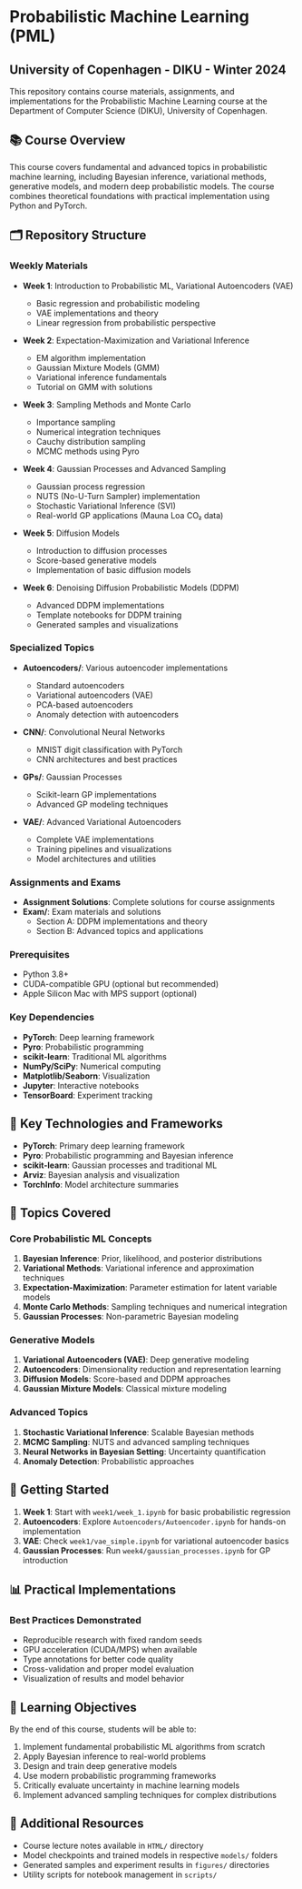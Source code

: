 # Probabilistic Machine Learning (PML)

## University of Copenhagen - DIKU - Winter 2024

This repository contains course materials, assignments, and implementations for the Probabilistic Machine Learning course at the Department of Computer Science (DIKU), University of Copenhagen.

## 📚 Course Overview

This course covers fundamental and advanced topics in probabilistic machine learning, including Bayesian inference, variational methods, generative models, and modern deep probabilistic models. The course combines theoretical foundations with practical implementation using Python and PyTorch.

## 🗂️ Repository Structure

### Weekly Materials

- **Week 1**: Introduction to Probabilistic ML, Variational Autoencoders (VAE)
  - Basic regression and probabilistic modeling
  - VAE implementations and theory
  - Linear regression from probabilistic perspective

- **Week 2**: Expectation-Maximization and Variational Inference
  - EM algorithm implementation
  - Gaussian Mixture Models (GMM)
  - Variational inference fundamentals
  - Tutorial on GMM with solutions

- **Week 3**: Sampling Methods and Monte Carlo
  - Importance sampling
  - Numerical integration techniques
  - Cauchy distribution sampling
  - MCMC methods using Pyro

- **Week 4**: Gaussian Processes and Advanced Sampling
  - Gaussian process regression
  - NUTS (No-U-Turn Sampler) implementation
  - Stochastic Variational Inference (SVI)
  - Real-world GP applications (Mauna Loa CO₂ data)

- **Week 5**: Diffusion Models
  - Introduction to diffusion processes
  - Score-based generative models
  - Implementation of basic diffusion models

- **Week 6**: Denoising Diffusion Probabilistic Models (DDPM)
  - Advanced DDPM implementations
  - Template notebooks for DDPM training
  - Generated samples and visualizations

### Specialized Topics

- **Autoencoders/**: Various autoencoder implementations
  - Standard autoencoders
  - Variational autoencoders (VAE)
  - PCA-based autoencoders
  - Anomaly detection with autoencoders

- **CNN/**: Convolutional Neural Networks
  - MNIST digit classification with PyTorch
  - CNN architectures and best practices

- **GPs/**: Gaussian Processes
  - Scikit-learn GP implementations
  - Advanced GP modeling techniques

- **VAE/**: Advanced Variational Autoencoders
  - Complete VAE implementations
  - Training pipelines and visualizations
  - Model architectures and utilities

### Assignments and Exams

- **Assignment Solutions**: Complete solutions for course assignments
- **Exam/**: Exam materials and solutions
  - Section A: DDPM implementations and theory
  - Section B: Advanced topics and applications

### Prerequisites

- Python 3.8+
- CUDA-compatible GPU (optional but recommended)
- Apple Silicon Mac with MPS support (optional)

### Key Dependencies

- **PyTorch**: Deep learning framework
- **Pyro**: Probabilistic programming
- **scikit-learn**: Traditional ML algorithms
- **NumPy/SciPy**: Numerical computing
- **Matplotlib/Seaborn**: Visualization
- **Jupyter**: Interactive notebooks
- **TensorBoard**: Experiment tracking

## 🧮 Key Technologies and Frameworks

- **PyTorch**: Primary deep learning framework
- **Pyro**: Probabilistic programming and Bayesian inference
- **scikit-learn**: Gaussian processes and traditional ML
- **Arviz**: Bayesian analysis and visualization
- **TorchInfo**: Model architecture summaries

## 📝 Topics Covered

### Core Probabilistic ML Concepts

1. **Bayesian Inference**: Prior, likelihood, and posterior distributions
2. **Variational Methods**: Variational inference and approximation techniques
3. **Expectation-Maximization**: Parameter estimation for latent variable models
4. **Monte Carlo Methods**: Sampling techniques and numerical integration
5. **Gaussian Processes**: Non-parametric Bayesian modeling

### Generative Models

1. **Variational Autoencoders (VAE)**: Deep generative modeling
2. **Autoencoders**: Dimensionality reduction and representation learning
3. **Diffusion Models**: Score-based and DDPM approaches
4. **Gaussian Mixture Models**: Classical mixture modeling

### Advanced Topics

1. **Stochastic Variational Inference**: Scalable Bayesian methods
2. **MCMC Sampling**: NUTS and advanced sampling techniques
3. **Neural Networks in Bayesian Setting**: Uncertainty quantification
4. **Anomaly Detection**: Probabilistic approaches

## 🚀 Getting Started

1. **Week 1**: Start with `week1/week_1.ipynb` for basic probabilistic regression
2. **Autoencoders**: Explore `Autoencoders/Autoencoder.ipynb` for hands-on implementation
3. **VAE**: Check `week1/vae_simple.ipynb` for variational autoencoder basics
4. **Gaussian Processes**: Run `week4/gaussian_processes.ipynb` for GP introduction

## 📊 Practical Implementations

### Best Practices Demonstrated

- Reproducible research with fixed random seeds
- GPU acceleration (CUDA/MPS) when available
- Type annotations for better code quality
- Cross-validation and proper model evaluation
- Visualization of results and model behavior

## 🎯 Learning Objectives

By the end of this course, students will be able to:

1. Implement fundamental probabilistic ML algorithms from scratch
2. Apply Bayesian inference to real-world problems
3. Design and train deep generative models
4. Use modern probabilistic programming frameworks
5. Critically evaluate uncertainty in machine learning models
6. Implement advanced sampling techniques for complex distributions

## 📖 Additional Resources

- Course lecture notes available in `HTML/` directory
- Model checkpoints and trained models in respective `models/` folders
- Generated samples and experiment results in `figures/` directories
- Utility scripts for notebook management in `scripts/`

